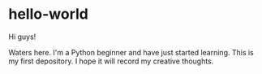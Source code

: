 # hello-world

Hi guys!

Waters here. I'm a Python beginner and have just started learning. 
This is my first depository. I hope it will record my creative thoughts.
